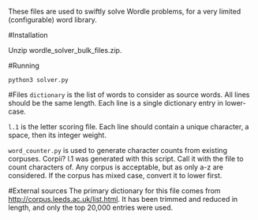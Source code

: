 These files are used to swiftly solve Wordle problems, for a very limited (configurable) word library.

#Installation

Unzip wordle_solver_bulk_files.zip.

#Running

`python3 solver.py`

#Files
`dictionary` is the list of words to consider as source words.
All lines should be the same length.
Each line is a single dictionary entry in lower-case.

`l.1` is the letter scoring file.
Each line should contain a unique character, a space, then its integer weight.

`word_counter.py` is used to generate character counts from existing corpuses. Corpii?
l.1 was generated with this script.
Call it with the file to count characters of.
Any corpus is acceptable, but as only a-z are considered. If the corpus has mixed case, convert it to lower first.

#External sources
The primary dictionary for this file comes from http://corpus.leeds.ac.uk/list.html. It has been trimmed and reduced in length, and only the top 20,000 entries were used.